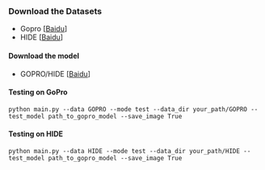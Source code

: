 ### Download the Datasets
- Gopro [[Baidu](https://pan.baidu.com/s/1eNCvqewdUp15-0dD2MfJbg?pwd=ea0r)]
- HIDE [[Baidu](https://pan.baidu.com/s/1158J_XDCwDSc1hpZnZrn4w?pwd=6zzj)]
#### Download the model 
- GOPRO/HIDE [[Baidu](https://pan.baidu.com/s/1Pjn5z5xnNJbc01-xseP6_Q?pwd=zgtt)]
#### Testing on GoPro
~~~
python main.py --data GOPRO --mode test --data_dir your_path/GOPRO --test_model path_to_gopro_model --save_image True
~~~
#### Testing on HIDE
~~~
python main.py --data HIDE --mode test --data_dir your_path/HIDE --test_model path_to_gopro_model --save_image True
~~~


